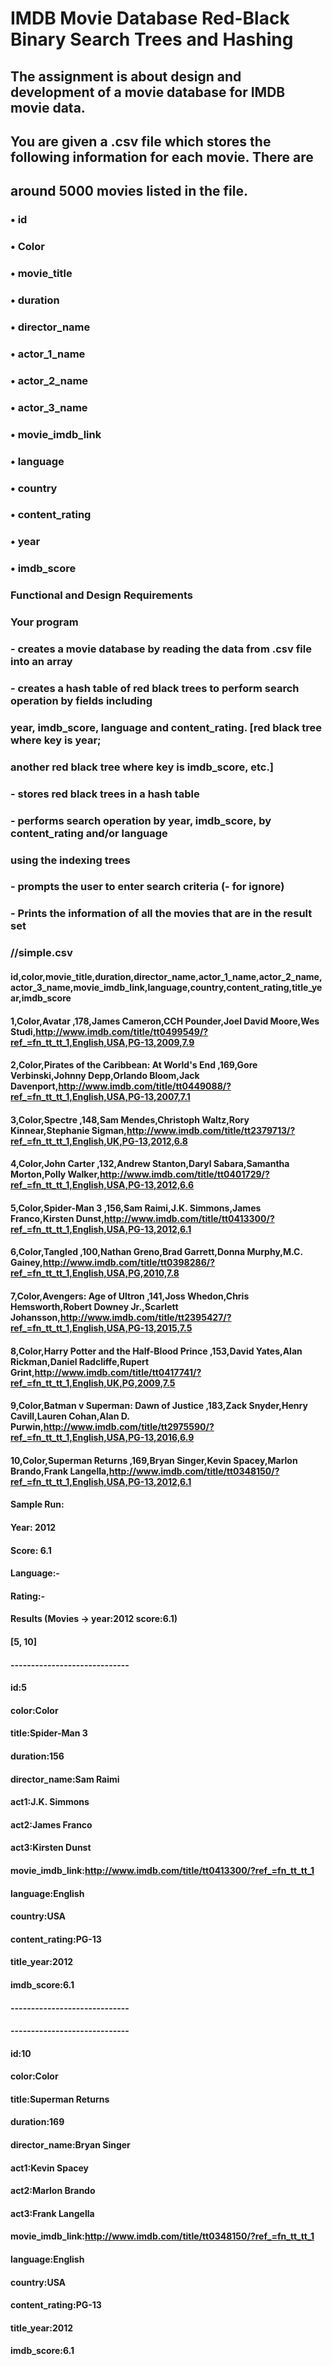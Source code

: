 # IMDB Movie Database Red-Black Binary Search Trees and Hashing
## The assignment is about design and development of a movie database for IMDB movie data. 
## You are given a .csv file which stores the following information for each movie. There are 
## around 5000 movies listed in the file.
### • id
### • Color
### • movie_title
### • duration
### • director_name
### • actor_1_name
### • actor_2_name
### • actor_3_name
### • movie_imdb_link
### • language
### • country
### • content_rating
### • year
### • imdb_score
### Functional and Design Requirements
### Your program 
### - creates a movie database by reading the data from .csv file into an array
### - creates a hash table of red black trees to perform search operation by fields including 
### year, imdb_score, language and content_rating. [red black tree where key is year; 
### another red black tree where key is imdb_score, etc.]
### - stores red black trees in a hash table
### - performs search operation by year, imdb_score, by content_rating and/or language
### using the indexing trees
### - prompts the user to enter search criteria (- for ignore)
### - Prints the information of all the movies that are in the result set

### //simple.csv
#### id,color,movie_title,duration,director_name,actor_1_name,actor_2_name,actor_3_name,movie_imdb_link,language,country,content_rating,title_year,imdb_score
#### 1,Color,Avatar ,178,James Cameron,CCH Pounder,Joel David Moore,Wes Studi,http://www.imdb.com/title/tt0499549/?ref_=fn_tt_tt_1,English,USA,PG-13,2009,7.9
#### 2,Color,Pirates of the Caribbean: At World's End ,169,Gore Verbinski,Johnny Depp,Orlando Bloom,Jack Davenport,http://www.imdb.com/title/tt0449088/?ref_=fn_tt_tt_1,English,USA,PG-13,2007,7.1
#### 3,Color,Spectre ,148,Sam Mendes,Christoph Waltz,Rory Kinnear,Stephanie Sigman,http://www.imdb.com/title/tt2379713/?ref_=fn_tt_tt_1,English,UK,PG-13,2012,6.8
#### 4,Color,John Carter ,132,Andrew Stanton,Daryl Sabara,Samantha Morton,Polly Walker,http://www.imdb.com/title/tt0401729/?ref_=fn_tt_tt_1,English,USA,PG-13,2012,6.6
#### 5,Color,Spider-Man 3 ,156,Sam Raimi,J.K. Simmons,James Franco,Kirsten Dunst,http://www.imdb.com/title/tt0413300/?ref_=fn_tt_tt_1,English,USA,PG-13,2012,6.1
#### 6,Color,Tangled ,100,Nathan Greno,Brad Garrett,Donna Murphy,M.C. Gainey,http://www.imdb.com/title/tt0398286/?ref_=fn_tt_tt_1,English,USA,PG,2010,7.8
#### 7,Color,Avengers: Age of Ultron ,141,Joss Whedon,Chris Hemsworth,Robert Downey Jr.,Scarlett Johansson,http://www.imdb.com/title/tt2395427/?ref_=fn_tt_tt_1,English,USA,PG-13,2015,7.5
#### 8,Color,Harry Potter and the Half-Blood Prince ,153,David Yates,Alan Rickman,Daniel Radcliffe,Rupert Grint,http://www.imdb.com/title/tt0417741/?ref_=fn_tt_tt_1,English,UK,PG,2009,7.5
#### 9,Color,Batman v Superman: Dawn of Justice ,183,Zack Snyder,Henry Cavill,Lauren Cohan,Alan D. Purwin,http://www.imdb.com/title/tt2975590/?ref_=fn_tt_tt_1,English,USA,PG-13,2016,6.9
#### 10,Color,Superman Returns ,169,Bryan Singer,Kevin Spacey,Marlon Brando,Frank Langella,http://www.imdb.com/title/tt0348150/?ref_=fn_tt_tt_1,English,USA,PG-13,2012,6.1

#### Sample Run:
#### Year: 2012
#### Score: 6.1
#### Language:-
#### Rating:-
#### Results (Movies -> year:2012 score:6.1)
#### [5, 10]
#### -----------------------------
#### id:5
#### color:Color
#### title:Spider-Man 3 
#### duration:156
#### director_name:Sam Raimi
#### act1:J.K. Simmons
#### act2:James Franco
#### act3:Kirsten Dunst
#### movie_imdb_link:http://www.imdb.com/title/tt0413300/?ref_=fn_tt_tt_1
#### language:English
#### country:USA
#### content_rating:PG-13
#### title_year:2012
#### imdb_score:6.1
#### -----------------------------
#### -----------------------------
#### id:10
#### color:Color
#### title:Superman Returns 
#### duration:169
#### director_name:Bryan Singer
#### act1:Kevin Spacey
#### act2:Marlon Brando
#### act3:Frank Langella
#### movie_imdb_link:http://www.imdb.com/title/tt0348150/?ref_=fn_tt_tt_1
#### language:English
#### country:USA
#### content_rating:PG-13
#### title_year:2012
#### imdb_score:6.1
